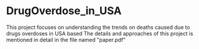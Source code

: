 # DrugOverdose_in_USA
This project focuses on understanding the trends on deaths caused due to drugs overdoses in USA based
The details and approaches of this project is mentioned in detail in the file named "paper.pdf"
